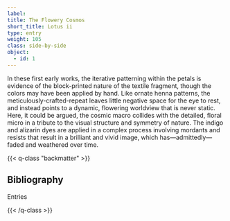 ```yaml
---
label:
title: The Flowery Cosmos
short_title: Lotus ii
type: entry
weight: 105
class: side-by-side
object:
  - id: 1
---
```

In these first early works, the iterative patterning within the petals is evidence of the block-printed nature of the textile fragment, though the colors may have been applied by hand. Like ornate henna patterns, the meticulously-crafted-repeat leaves little negative space for the eye to rest, and instead points to a dynamic, flowering worldview that is never static. Here, it could be argued, the cosmic macro collides with the detailed, floral micro in a tribute to the visual structure and symmetry of nature. The indigo and alizarin dyes are applied in a complex process involving mordants and resists that result in a brilliant and vivid image, which has—admittedly—faded and weathered over time.

{{< q-class "backmatter" >}}

## Bibliography

Entries

{{< /q-class >}}
